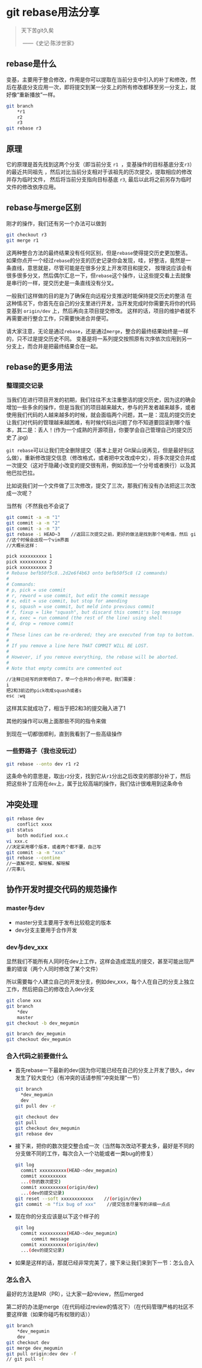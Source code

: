 # git rebase用法分享

> 天下苦git久矣
>
> ​				——《史记·陈涉世家》

## rebase是什么

变基，主要用于整合修改，作用是你可以提取在当前分支中引入的补丁和修改，然后在基底分支应用一次，即将提交到某一分支上的所有修改都移至另一分支上，就好像“重新播放”一样。

```bash
git branch
	*r1
	r2
	r3
git rebase r3
```

## 原理

它的原理是首先找到这两个分支（即当前分支 `r1 `，变基操作的目标基底分支`r3`） 的最近共同祖先 ，然后对比当前分支相对于该祖先的历次提交，提取相应的修改并存为临时文件， 然后将当前分支指向目标基底 `r3`, 最后以此将之前另存为临时文件的修改依序应用。 

## rebase与merge区别

刚才的操作，我们还有另一个办法可以做到

```bash
git checkout r3
git merge r1
```

这两种整合方法的最终结果没有任何区别，但是`rebase`使得提交历史更加整洁。 如果你点开一个经过`rebase`的分支的历史记录你会发现，哇，好整洁，竟然是一条直线，意思就是，尽管可能是在很多分支上开发项目和提交， 按理说应该会有很多很多分叉，然后偶尔汇总一下，但`rebase`这个操作，让这些提交看上去就像是串行的一样，提交历史是一条直线没有分叉。

一般我们这样做的目的是为了确保在向远程分支推送时能保持提交历史的整洁 在这种情况下，你首先在自己的分支里进行开发，当开发完成时你需要先将你的代码变基到 `origin/dev` 上，然后再向主项目提交修改。 这样的话，项目的维护者就不再需要进行整合工作，只需要快进合并便可。

请大家注意，无论是通过`rebase`，还是通过`merge`，整合的最终结果始终是一样的，只不过是提交历史不同。 变基是将一系列提交按照原有次序依次应用到另一分支上，而合并是把最终结果合在一起。

## rebase的更多用法

### 整理提交记录

当我们在进行项目开发的初期，我们往往不太注重整洁的提交历史，因为这的确会增加一些多余的操作，但是当我们的项目越来越大，参与的开发者越来越多，或者使用我们代码的人越来越多的时候，就会面临两个问题，其一是：混乱的提交历史让我们对代码的管理越来越困难，有时候代码出问题了你不知道要回滚到哪个版本，其二是：丢人！(作为一个成熟的开源项目，你要学会自己管理自己的提交历史了.jpg)

`git rebase`可以让我们完全删除提交（基本上是对 Git屎山说再见，但是最好别这么做），重新修改提交信息（修改格式，或者把中文改成中文），将多次提交合并成一次提交（这对于隐藏小改变的提交很有用，例如添加一个分号或者换行）以及其他巴拉巴拉。

比如说我们对一个文件做了三次修改，提交了三次，那我们有没有办法把这三次改成一次呢？

当然有（不然我也不会说了

```bash
git commit -a -m "1"
git commit -a -m "2"
git commit -a -m "3"
git rebase -i HEAD~3	//返回三次提交之前，更好的做法是找到那个哈希值，然后 git rebase xxxxxxxxx
//这个时候会出现一个vim界面
//大概长这样：

pick xxxxxxxxxx 1
pick xxxxxxxxxx 2
pick xxxxxxxxxx 3
# Rebase befb50f5c8..2d2e6f4b63 onto befb50f5c8 (2 commands)
#
# Commands:
# p, pick = use commit
# r, reword = use commit, but edit the commit message
# e, edit = use commit, but stop for amending
# s, squash = use commit, but meld into previous commit
# f, fixup = like "squash", but discard this commit's log message
# x, exec = run command (the rest of the line) using shell
# d, drop = remove commit
#
# These lines can be re-ordered; they are executed from top to bottom.
#
# If you remove a line here THAT COMMIT WILL BE LOST.
#
# However, if you remove everything, the rebase will be aborted.
#
# Note that empty commits are commented out

//注释已经写的非常明白了，举一个合并的小例子吧，我们需要：
i
把2和3前边的pick改成squash或者s
esc :wq
```

这样其实就成功了，相当于把2和3的提交融入进了1

其他的操作可以用上面那些不同的指令来做

到现在一切都很顺利，直到我看到了一些高级操作

### 一些野路子（我也没玩过）

```bash
git rebase --onto dev r1 r2
```

这条命令的意思是，取出`r2`分支，找到它从`r1`分出之后改变的那部分补丁，然后把这些补丁应用在`dev`上，属于比较高端的操作，我们估计很难用到这条命令

## 冲突处理

```bash
git rebase dev
	conflict xxxx
git status
	both modified xxx.c
vi xxx.c
//决定采用哪个版本，或者两个都不要，自己写
git commit -a -m "xxx"
git rebase --contine
//一直解冲突，解呀解，解呀解
//完事儿
```

## 协作开发时提交代码的规范操作

### master与dev

+ master分支主要用于发布比较稳定的版本
+ dev分支主要用于合作开发

### dev与dev_xxx

显然我们不能所有人同时在dev上工作，这样会造成混乱的提交，甚至可能出现严重的错误（两个人同时修改了某个文件）

所以需要每个人建立自己的开发分支，例如dev_xxx，每个人在自己的分支上独立工作，然后把自己的修改合入dev分支

```bash
git clone xxx
git branch
	*dev
	master
git checkout -b dev_megumin
```

```bash
git branch dev_megumin
git checkout dev_megumin
```

### 合入代码之前要做什么

+ 首先rebase一下最新的dev(因为你可能已经在自己的分支上开发了很久，dev发生了较大变化)（有冲突的话请参照“冲突处理”一节）

  ```bash
  git branch
  	*dev_megumin
  	dev
  git pull dev -r
  ```

  ```bash
  git checkout dev
  git pull
  git checkout dev_megumin
  git rebase dev
  ```

+ 接下来，把你的数次提交整合成一次（当然每次改动不要太多，最好是不同的分支做不同的工作，每次合入一个功能或者一类bug的修复）

  ```bash
  git log
  	commit xxxxxxxxxx(HEAD->dev_megumin)
  	commit xxxxxxxxxx
  	...(你的数次提交)
  	commit xxxxxxxxxx(origin/dev)
  	...(dev的提交记录)
  git reset --soft xxxxxxxxxxxx    //(origin/dev)
  git commit -m "fix bug of xxx"	//提交信息尽量写的详细一点点
  ```

+ 现在你的分支应该是以下这个样子的

  ```bash
  git log
  	commit xxxxxxxxxx(HEAD->dev_megumin)
  		commit message
  	commit xxxxxxxxxx(origin/dev)
  	...(dev的提交记录)
  ```

+ 如果是这样的话，那就已经非常完美了，接下来让我们来到下一节：怎么合入

### 怎么合入

最好的方法是MR（PR），让大家一起review，然后merged

第二好的办法是merge（在代码经过review的情况下）（在代码管理严格的社区不要这样做（如果你碰巧有权限的话））

```bash
git branch
	*dev_megumin
	dev
git checkout dev
git merge dev_megumin
git pull origin:dev dev -f
// git pull -f
```

